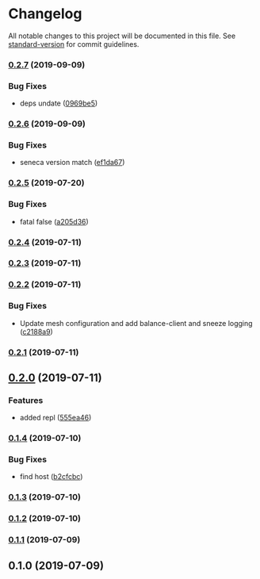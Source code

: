 # Changelog

All notable changes to this project will be documented in this file. See [standard-version](https://github.com/conventional-changelog/standard-version) for commit guidelines.

### [0.2.7](https://github.com/37teams/usrv/compare/v0.2.6...v0.2.7) (2019-09-09)


### Bug Fixes

* deps undate ([0969be5](https://github.com/37teams/usrv/commit/0969be5))



### [0.2.6](https://github.com/37teams/usrv/compare/v0.2.5...v0.2.6) (2019-09-09)


### Bug Fixes

* seneca version match ([ef1da67](https://github.com/37teams/usrv/commit/ef1da67))



### [0.2.5](https://github.com/37teams/usrv/compare/v0.2.4...v0.2.5) (2019-07-20)


### Bug Fixes

* fatal false ([a205d36](https://github.com/37teams/usrv/commit/a205d36))



### [0.2.4](https://github.com/37teams/usrv/compare/v0.2.3...v0.2.4) (2019-07-11)



### [0.2.3](https://github.com/37teams/usrv/compare/v0.2.2...v0.2.3) (2019-07-11)



### [0.2.2](https://github.com/37teams/usrv/compare/v0.2.1...v0.2.2) (2019-07-11)


### Bug Fixes

* Update mesh configuration and add balance-client and sneeze logging ([c2188a9](https://github.com/37teams/usrv/commit/c2188a9))



### [0.2.1](https://github.com/37teams/usrv/compare/v0.2.0...v0.2.1) (2019-07-11)



## [0.2.0](https://github.com/37teams/usrv/compare/v0.1.4...v0.2.0) (2019-07-11)


### Features

* added repl ([555ea46](https://github.com/37teams/usrv/commit/555ea46))



### [0.1.4](https://github.com/37teams/usrv/compare/v0.1.3...v0.1.4) (2019-07-10)


### Bug Fixes

* find host ([b2cfcbc](https://github.com/37teams/usrv/commit/b2cfcbc))



### [0.1.3](https://github.com/37teams/usrv/compare/v0.1.2...v0.1.3) (2019-07-10)



### [0.1.2](https://github.com/37teams/usrv/compare/v0.1.1...v0.1.2) (2019-07-10)



### [0.1.1](https://github.com/37teams/usrv/compare/v0.1.0...v0.1.1) (2019-07-09)



## 0.1.0 (2019-07-09)
